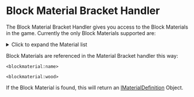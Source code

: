 # Block Material Bracket Handler

The Block Material Bracket Handler gives you access to the Block Materials in the game. Currently the only Block Materials supported are:

<details>
    <summary>Click to expand the Material list</summary>
    <ul>
        <li>Air</li>
        <li>Grass</li>
        <li>Ground</li>
        <li>Wood</li>
        <li>Rock</li>
        <li>Iron</li>
        <li>Anvil</li>
        <li>Water</li>
        <li>Lava</li>
        <li>Leaves</li>
        <li>Plants</li>
        <li>Vine</li>
        <li>Sponge</li>
        <li>Cloth</li>
        <li>Fire</li>
        <li>sand</li>
        <li>Circuits</li>
        <li>Carpet</li>
        <li>Glass</li>
        <li>Redstone_Light</li>
        <li>TNT</li>
        <li>Coral</li>
        <li>Ice</li>
        <li>Packed_Ice</li>
        <li>Crafted_Snow</li>
        <li>Cactus</li>
        <li>Clay</li>
        <li>Gourd</li>
        <li>Dragon_Egg</li>
        <li>Portal</li>
        <li>Cake</li>
        <li>Web</li>
    </ul>
</details>

Block Materials are referenced in the Material Bracket handler this way:

    <blockmaterial:name>
    
    <blockmaterial:wood>
    

If the Block Material is found, this will return an [IMaterialDefinition](/Mods/ContentTweaker/Vanilla/Types/Block/IMaterialDefinition/) Object.